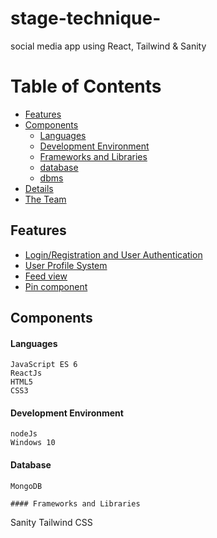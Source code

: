 # stage-technique-
social media app using React, Tailwind & Sanity
# Table of Contents
* [Features](#Features)
* [Components](#Components)
  * [Languages](#Languages)
  * [Development Environment](#Development-Environment)
  * [Frameworks and Libraries](#Frameworks-and-Libraries)
  * [database](#databse)
  * [dbms](#dbms)
 * [Details](#details)
* [The Team](#the-team)

## Features
* [Login/Registration and User Authentication](#Login-Registration-and-User-Authentication)
* [User Profile System](#user-profile-system)
* [Feed view](#management-systems)
* [Pin component](#pin-management)
## Components

#### Languages
```
JavaScript ES 6
ReactJs
HTML5
CSS3
```
#### Development Environment
```
nodeJs 
Windows 10
```

#### Database
```
MongoDB
```

```
#### Frameworks and Libraries
```
Sanity
Tailwind CSS
```
